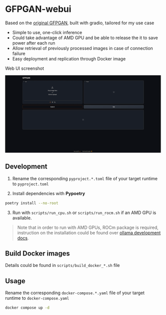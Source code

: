 # GFPGAN-webui

Based on the [original GFPGAN](https://github.com/TencentARC/GFPGAN), built with gradio, tailored for my use case

- Simple to use, one-click inference
- Could take advantage of AMD GPU and be able to release the it to save power after each run
- Allow retrieval of previously processed images in case of connection failure
- Easy deployment and replication through Docker image

Web UI screenshot

![webui](screenshot.png)

## Development

1. Rename the corresponding `pyproject.*.toml` file of your target runtime to `pyproject.toml`

2. Install dependencies with **Pypoetry**

```bash
poetry install --no-root
```

3. Run with `scripts/run_cpu.sh` or `scripts/run_rocm.sh` if an AMD GPU is available.

> Note that in order to run with AMD GPUs, ROCm package is required, instruction on the installation could be found over [ollama development docs](https://github.com/ollama/ollama/blob/main/docs/development.md#linux-rocm-amd).

## Build Docker images

Details could be found in `scripts/build_docker_*.sh` file

## Usage

Rename the corresponding `docker-compose.*.yaml` file of your target runtime to `docker-compose.yaml`

```bash
docker compose up -d
```
